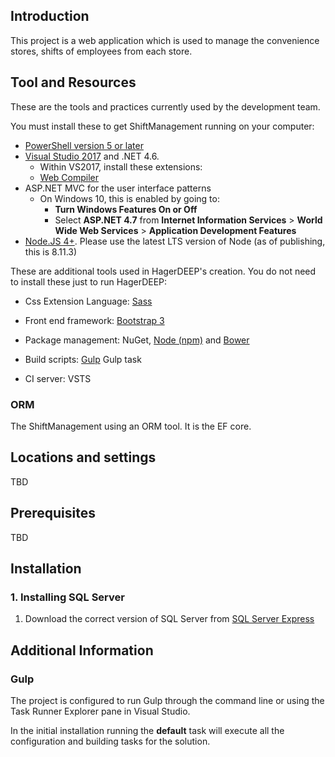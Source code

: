 ## Introduction
This project is a web application which is used to manage the convenience stores, shifts of employees from each store.

## Tool and Resources
These are the tools and practices currently used by the development team.

You must install these to get ShiftManagement running on your computer:

* [PowerShell version 5 or later](https://www.microsoft.com/en-us/download/details.aspx?id=50395)
* [Visual Studio 2017](https://www.visualstudio.com/downloads/) and .NET 4.6.
  * Within VS2017, install these extensions:
  * [Web Compiler](https://marketplace.visualstudio.com/items?itemName=MadsKristensen.WebCompiler)
* ASP.NET MVC for the user interface patterns
  * On Windows 10, this is enabled by going to:
    * **Turn Windows Features On or Off**
    * Select **ASP.NET 4.7** from **Internet Information Services** > **World Wide Web Services** > **Application Development Features**
* [Node.JS 4+](https://nodejs.org/). Please use the latest LTS version of Node (as of publishing, this is 8.11.3)

These are additional tools used in HagerDEEP's creation. You do not need to install these just to run HagerDEEP:

* Css Extension Language: [Sass](http://sass-lang.com/install)
* Front end framework: [Bootstrap 3](http://getbootstrap.com/)
* Package management: NuGet, [Node (npm)](https://nodejs.org/) and [Bower](https://www.bower.io/)
* Build scripts: [Gulp](http://gulpjs.com/)
Gulp task

* CI server: VSTS 

### ORM
The ShiftManagement using an ORM tool. It is the EF core. 


## Locations and settings

TBD

## Prerequisites
TBD

## Installation

### 1. Installing SQL Server 

1. Download the correct version of SQL Server from 
[SQL Server Express](https://www.microsoft.com/en-us/sql-server/sql-server-editions-express)


## Additional Information

### Gulp

The project is configured to run Gulp through the command line or using the Task Runner Explorer pane in Visual Studio. 

In the initial installation running the **default** task will execute all the configuration and building tasks for the solution. 

